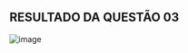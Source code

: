 ## RESULTADO DA QUESTÃO 03
![image](https://user-images.githubusercontent.com/100232025/189734118-1972dffb-e746-42be-979b-372324ff668f.png)
